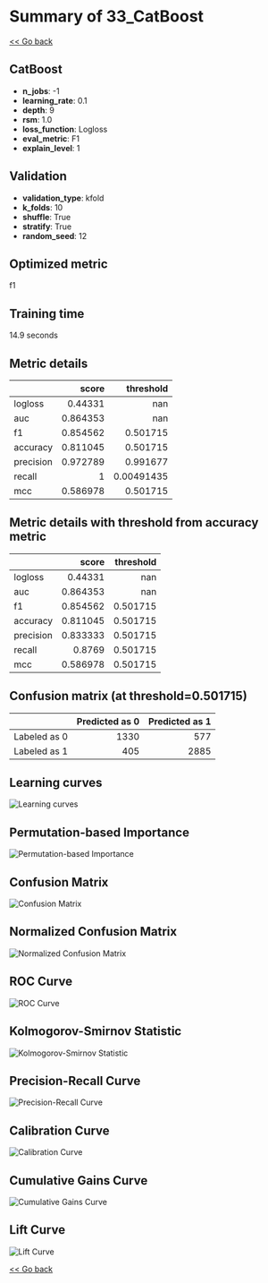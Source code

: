 # Summary of 33_CatBoost

[<< Go back](../README.md)


## CatBoost
- **n_jobs**: -1
- **learning_rate**: 0.1
- **depth**: 9
- **rsm**: 1.0
- **loss_function**: Logloss
- **eval_metric**: F1
- **explain_level**: 1

## Validation
 - **validation_type**: kfold
 - **k_folds**: 10
 - **shuffle**: True
 - **stratify**: True
 - **random_seed**: 12

## Optimized metric
f1

## Training time

14.9 seconds

## Metric details
|           |    score |    threshold |
|:----------|---------:|-------------:|
| logloss   | 0.44331  | nan          |
| auc       | 0.864353 | nan          |
| f1        | 0.854562 |   0.501715   |
| accuracy  | 0.811045 |   0.501715   |
| precision | 0.972789 |   0.991677   |
| recall    | 1        |   0.00491435 |
| mcc       | 0.586978 |   0.501715   |


## Metric details with threshold from accuracy metric
|           |    score |   threshold |
|:----------|---------:|------------:|
| logloss   | 0.44331  |  nan        |
| auc       | 0.864353 |  nan        |
| f1        | 0.854562 |    0.501715 |
| accuracy  | 0.811045 |    0.501715 |
| precision | 0.833333 |    0.501715 |
| recall    | 0.8769   |    0.501715 |
| mcc       | 0.586978 |    0.501715 |


## Confusion matrix (at threshold=0.501715)
|              |   Predicted as 0 |   Predicted as 1 |
|:-------------|-----------------:|-----------------:|
| Labeled as 0 |             1330 |              577 |
| Labeled as 1 |              405 |             2885 |

## Learning curves
![Learning curves](learning_curves.png)

## Permutation-based Importance
![Permutation-based Importance](permutation_importance.png)
## Confusion Matrix

![Confusion Matrix](confusion_matrix.png)


## Normalized Confusion Matrix

![Normalized Confusion Matrix](confusion_matrix_normalized.png)


## ROC Curve

![ROC Curve](roc_curve.png)


## Kolmogorov-Smirnov Statistic

![Kolmogorov-Smirnov Statistic](ks_statistic.png)


## Precision-Recall Curve

![Precision-Recall Curve](precision_recall_curve.png)


## Calibration Curve

![Calibration Curve](calibration_curve_curve.png)


## Cumulative Gains Curve

![Cumulative Gains Curve](cumulative_gains_curve.png)


## Lift Curve

![Lift Curve](lift_curve.png)



[<< Go back](../README.md)
